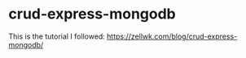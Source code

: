 # crud-express-mongodb

This is the tutorial I followed: https://zellwk.com/blog/crud-express-mongodb/
